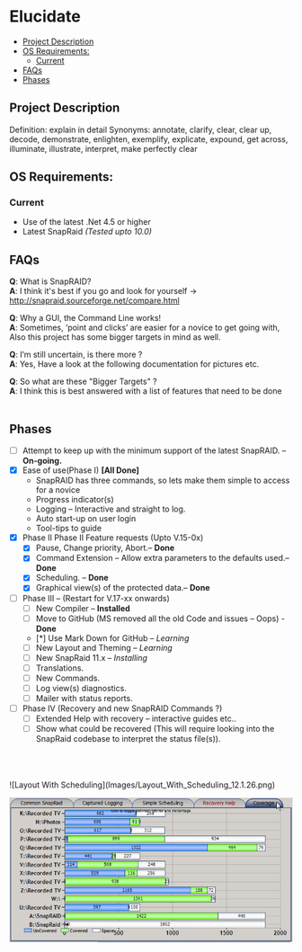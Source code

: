 # Elucidate
  - [Project Description](#project-description)
  - [OS Requirements:](#os-requirements)
    - [Current](#current)
  - [FAQs](#faqs)
  - [Phases](#phases)

## Project Description
Definition: explain in detail
Synonyms: annotate, clarify, clear, clear up, decode, demonstrate, enlighten, exemplify, explicate, expound, get across, illuminate, illustrate, interpret, make perfectly clear

## OS Requirements:
### Current
- Use of the latest .Net 4.5 or higher
- Latest SnapRaid *(Tested upto 10.0)*
 
## FAQs

**Q**: What is SnapRAID?<br/>
**A**: I think it's best if you go and look for yourself -> http://snapraid.sourceforge.net/compare.html

**Q**: Why a GUI, the Command Line works!<br/>
**A**: Sometimes, ‘point and clicks’ are easier for a novice to get going with, Also this project has some bigger targets in mind as well.


**Q**: I’m still uncertain, is there more ?<br/>
**A**: Yes, Have a look at the following documentation for pictures etc.

**Q**: So what are these "Bigger Targets" ?<br/>
**A**: I think this is best answered with a list of features that need to be done
<br/>
<br/>

## Phases
* [ ] Attempt to keep up with the minimum support of the latest SnapRAID. – **On-going.**
* [x] Ease of use(Phase I) **[All Done]**
  * SnapRAID has three commands, so lets make them simple to access for a novice
  * Progress indicator(s)
  * Logging – Interactive and straight to log.
  * Auto start-up on user login
  * Tool-tips to guide
* [x] Phase II Phase II Feature requests (Upto V.15-0x)
  * [x] Pause, Change priority, Abort.– **Done**
  * [x] Command Extension – Allow extra parameters to the defaults used.– **Done**
  * [x] Scheduling. – **Done**
  * [x] Graphical view(s) of the protected data.– **Done**
* [ ] Phase III – (Restart for V.17-xx onwards)
  * [ ] New Compiler – **Installed**
  * [ ] Move to GitHub (MS removed all the old Code and issues – Oops) - **Done**
  * [*] Use Mark Down for GitHub – *Learning*
  * [ ] New Layout and Theming – *Learning*
  * [ ] New SnapRaid 11.x – *Installing*
  * [ ] Translations.
  * [ ] New Commands.
  * [ ] Log view(s) diagnostics.
  * [ ] Mailer with status reports.
* [ ] Phase IV (Recovery and new SnapRAID Commands ?)
  * [ ] Extended Help with recovery – interactive guides etc..
  * [ ] Show what could be recovered (This will require looking into the SnapRaid codebase to interpret the status file(s)). 
<br/>
<br/>
<br/>
![Layout With Scheduling](Images/Layout_With_Scheduling_12.1.26.png)

![Coverage Tab](Images/CoverageTab_2.png)
